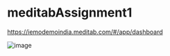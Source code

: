 # meditabAssignment1

https://iemodemoindia.meditab.com/#/app/dashboard

![image](https://user-images.githubusercontent.com/107906129/207607520-dcc78221-7af6-4cbe-ac3a-f5524a664d6a.png)
